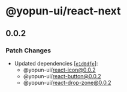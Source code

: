 # @yopun-ui/react-next

## 0.0.2

### Patch Changes

- Updated dependencies
  [[`e1d0dfe`](https://github.com/yopundotcom/yopun-ui/commit/e1d0dfef011c5aa536ec5787455b795b35243267)]:
  - @yopun-ui/react-icon@0.0.2
  - @yopun-ui/react-button@0.0.2
  - @yopun-ui/react-drop-zone@0.0.2
